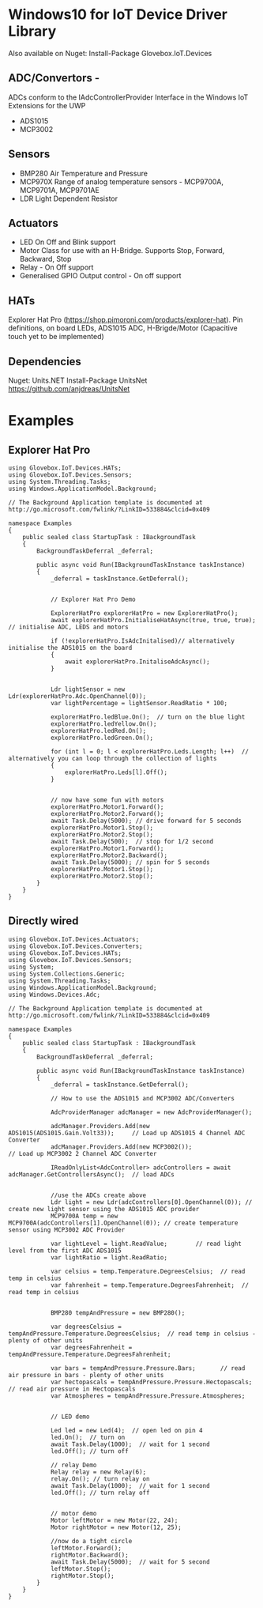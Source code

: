 # Windows10 for IoT Device Driver Library

Also available on Nuget: Install-Package Glovebox.IoT.Devices 

ADC/Convertors - 
--------------

ADCs conform to the IAdcControllerProvider Interface in the Windows IoT Extensions for the UWP 

- ADS1015
- MCP3002

Sensors
-------
- BMP280 Air Temperature and Pressure
- MCP970X Range of analog temperature sensors - MCP9700A, MCP9701A, MCP9701AE
- LDR Light Dependent Resistor

Actuators
---------
- LED On Off and Blink support
- Motor Class for use with an H-Bridge.  Supports Stop, Forward, Backward, Stop
- Relay - On Off support
- Generalised GPIO Output control - On off support

HATs
----
Explorer Hat Pro (https://shop.pimoroni.com/products/explorer-hat).  Pin definitions, on board LEDs, ADS1015 ADC, H-Brigde/Motor (Capacitive touch yet to be implemented)


Dependencies
------------

Nuget: Units.NET
Install-Package UnitsNet 
https://github.com/anjdreas/UnitsNet


# Examples

## Explorer Hat Pro

    using Glovebox.IoT.Devices.HATs;
    using Glovebox.IoT.Devices.Sensors;
    using System.Threading.Tasks;
    using Windows.ApplicationModel.Background;

    // The Background Application template is documented at http://go.microsoft.com/fwlink/?LinkID=533884&clcid=0x409

    namespace Examples
    {
        public sealed class StartupTask : IBackgroundTask
        {
            BackgroundTaskDeferral _deferral;

            public async void Run(IBackgroundTaskInstance taskInstance)
            {
                _deferral = taskInstance.GetDeferral();


                // Explorer Hat Pro Demo

                ExplorerHatPro explorerHatPro = new ExplorerHatPro();
                await explorerHatPro.InitialiseHatAsync(true, true, true); // initialise ADC, LEDS and motors

                if (!explorerHatPro.IsAdcInitalised)// alternatively initialise the ADS1015 on the board
                {
                    await explorerHatPro.InitaliseAdcAsync();
                }


                Ldr lightSensor = new Ldr(explorerHatPro.Adc.OpenChannel(0));
                var lightPercentage = lightSensor.ReadRatio * 100;

                explorerHatPro.ledBlue.On();  // turn on the blue light
                explorerHatPro.ledYellow.On();
                explorerHatPro.ledRed.On();
                explorerHatPro.ledGreen.On();

                for (int l = 0; l < explorerHatPro.Leds.Length; l++)  // alternatively you can loop through the collection of lights
                {
                    explorerHatPro.Leds[l].Off();
                }


                // now have some fun with motors
                explorerHatPro.Motor1.Forward();
                explorerHatPro.Motor2.Forward();
                await Task.Delay(5000); // drive forward for 5 seconds
                explorerHatPro.Motor1.Stop();
                explorerHatPro.Motor2.Stop();
                await Task.Delay(500);  // stop for 1/2 second
                explorerHatPro.Motor1.Forward();
                explorerHatPro.Motor2.Backward();
                await Task.Delay(5000); // spin for 5 seconds
                explorerHatPro.Motor1.Stop();
                explorerHatPro.Motor2.Stop();
            }
        }
    }



## Directly wired

    using Glovebox.IoT.Devices.Actuators;
    using Glovebox.IoT.Devices.Converters;
    using Glovebox.IoT.Devices.HATs;
    using Glovebox.IoT.Devices.Sensors;
    using System;
    using System.Collections.Generic;
    using System.Threading.Tasks;
    using Windows.ApplicationModel.Background;
    using Windows.Devices.Adc;

    // The Background Application template is documented at http://go.microsoft.com/fwlink/?LinkID=533884&clcid=0x409

    namespace Examples
    {
        public sealed class StartupTask : IBackgroundTask
        {
            BackgroundTaskDeferral _deferral;

            public async void Run(IBackgroundTaskInstance taskInstance)
            {
                _deferral = taskInstance.GetDeferral();

                // How to use the ADS1015 and MCP3002 ADC/Converters

                AdcProviderManager adcManager = new AdcProviderManager();

                adcManager.Providers.Add(new ADS1015(ADS1015.Gain.Volt33));     // Load up ADS1015 4 Channel ADC Converter
                adcManager.Providers.Add(new MCP3002());                       // Load up MCP3002 2 Channel ADC Converter

                IReadOnlyList<AdcController> adcControllers = await adcManager.GetControllersAsync();  // load ADCs


                //use the ADCs create above
                Ldr light = new Ldr(adcControllers[0].OpenChannel(0)); // create new light sensor using the ADS1015 ADC provider
                MCP9700A temp = new MCP9700A(adcControllers[1].OpenChannel(0)); // create temperature sensor using MCP3002 ADC Provider

                var lightLevel = light.ReadValue;        // read light level from the first ADC ADS1015
                var lightRatio = light.ReadRatio;

                var celsius = temp.Temperature.DegreesCelsius;  // read temp in celsius
                var fahrenheit = temp.Temperature.DegreesFahrenheit;  // read temp in celsius


                BMP280 tempAndPressure = new BMP280();

                var degreesCelsius = tempAndPressure.Temperature.DegreesCelsius;  // read temp in celsius - plenty of other units
                var degreesFahrenheit = tempAndPressure.Temperature.DegreesFahrenheit;

                var bars = tempAndPressure.Pressure.Bars;       // read air pressure in bars - plenty of other units
                var hectopascals = tempAndPressure.Pressure.Hectopascals;  // read air pressure in Hectopascals
                var Atmospheres = tempAndPressure.Pressure.Atmospheres;


                // LED demo

                Led led = new Led(4);  // open led on pin 4
                led.On();  // turn on
                await Task.Delay(1000);  // wait for 1 second
                led.Off(); // turn off

                // relay Demo
                Relay relay = new Relay(6);
                relay.On(); // turn relay on
                await Task.Delay(1000);  // wait for 1 second
                led.Off(); // turn relay off


                // motor demo
                Motor leftMotor = new Motor(22, 24);
                Motor rightMotor = new Motor(12, 25);

                //now do a tight circle
                leftMotor.Forward();
                rightMotor.Backward();
                await Task.Delay(5000);  // wait for 5 second
                leftMotor.Stop();
                rightMotor.Stop();
            }
        }
    }
